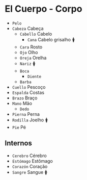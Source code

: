 # El Cuerpo - Corpo

-   `Pelo`
-   `Cabeza` Cabeça
    -   `Cabello` Cabelo
        -   `Cana` Cabelo grisalho 🚺
    -   `Cara` Rosto
    -   `Ojo` Olho
    -   `Oreja` Orelha
    -   `Nariz` 🚺
    -   `Boca`
        -   `Diente`
    -   `Barba`
-   `Cuello` Pescoço
-   `Espalda` Costas
-   `Brazo` Braço
-   `Mano` Mão
    -   `Dedo`
-   `Pierna` Perna
-   `Rodilla` Joelho 🚺
-   `Pie` Pé

## Internos

-   `Cerebro` Cérebro
-   `Estómago` Estômago
-   `Corazón` Coração
-   `Sangre` Sangue 🚺
